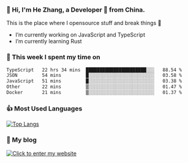 ### 👋 Hi, I'm He Zhang, a Developer 🚀 from China.

This is the place where I opensource stuff and break things :rofl:

- I’m currently working on JavaScript and TypeScript
- I’m currently learning Rust

### 💪 This week I spent my time on 
<!--START_SECTION:waka-->

```txt
TypeScript   22 hrs 34 mins  ██████████████████████░░░   88.54 %
JSON         54 mins         █░░░░░░░░░░░░░░░░░░░░░░░░   03.58 %
JavaScript   51 mins         █░░░░░░░░░░░░░░░░░░░░░░░░   03.38 %
Other        22 mins         ▒░░░░░░░░░░░░░░░░░░░░░░░░   01.47 %
Docker       21 mins         ▒░░░░░░░░░░░░░░░░░░░░░░░░   01.37 %
```

<!--END_SECTION:waka-->

### 👍 Most Used Languages
[![Top Langs](https://github-readme-stats.vercel.app/api/top-langs/?username=zhanghecool&layout=compact)](https://zhanghe.cool)

### 🌈 My blog 
[![Click to enter my website](https://cdn.jsdelivr.net/gh/zhanghecool/assets/images/gif/zhanghecools.gif)](https://zhanghe.cool)
